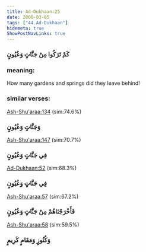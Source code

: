 ```yaml
---
title: Ad-Dukhaan:25
date: 2008-03-05
tags: ["44.Ad-Dukhaan"]
hidemeta: true 
ShowPostNavLinks: true 
---
```

### كَمْ تَرَكُوا مِنْ جَنَّاتٍ وَعُيُونٍ
### meaning: 
How many gardens and springs did they leave behind!
### similar verses: 

[Ash-Shu'araa:134](/26/134) (sim:74.6%)

### وَجَنَّاتٍ وَعُيُونٍ

[Ash-Shu'araa:147](/26/147) (sim:70.7%)

### فِي جَنَّاتٍ وَعُيُونٍ

[Ad-Dukhaan:52](/44/52) (sim:68.3%)

### فِي جَنَّاتٍ وَعُيُونٍ

[Ash-Shu'araa:57](/26/57) (sim:67.2%)

### فَأَخْرَجْنَاهُمْ مِنْ جَنَّاتٍ وَعُيُونٍ

[Ash-Shu'araa:58](/26/58) (sim:59.5%)

### وَكُنُوزٍ وَمَقَامٍ كَرِيمٍ
